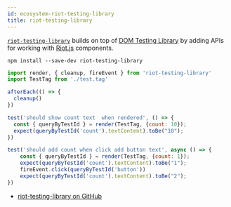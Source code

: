 ```yaml
---
id: ecosystem-riot-testing-library
title: riot-testing-library
---
```


[`riot-testing-library`][gh] builds on top of [DOM Testing Library](https://github.com/testing-library/dom-testing-library) by adding APIs for working with [Riot.js](https://riot.js.org/) components.

```
npm install --save-dev riot-testing-library
```

```javascript
import render, { cleanup, fireEvent } from 'riot-testing-library'
import TestTag from './test.tag'

afterEach(() => {
  cleanup()
})

test('should show count text  when rendered', () => {
  const { queryByTestId } = render(TestTag, {count: 10});
  expect(queryByTestId('count').textContent).toBe("10");
})

test('should add count when click add button text', async () => {
    const { queryByTestId } = render(TestTag, {count: 1});
    expect(queryByTestId('count').textContent).toBe("1");
    fireEvent.click(queryByTestId('button'))
    expect(queryByTestId('count').textContent).toBe("2");
})
```


- [riot-testing-library on GitHub][gh]

[gh]: https://github.com/ariesjia/riot-testing-library
